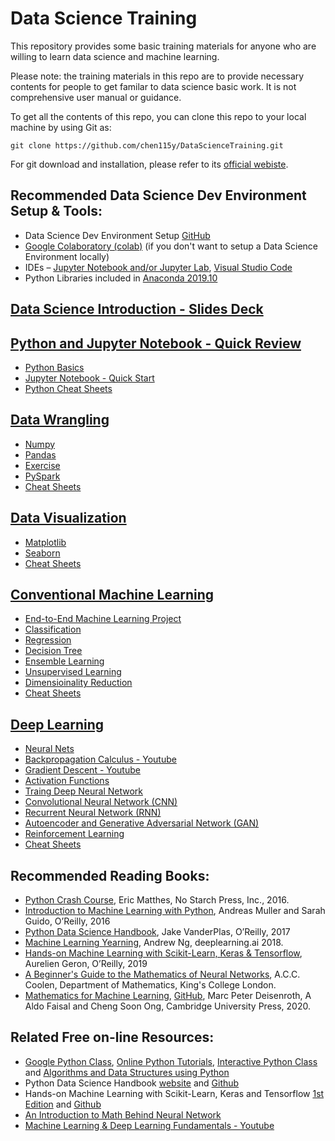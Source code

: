 # Data Science Training
This repository provides some basic training materials for anyone who are willing to learn data science and machine learning. 

Please note: the training materials in this repo are to provide necessary contents for people to get familar to data science basic work. It is not comprehensive user manual or guidance.

To get all the contents of this repo, you can clone this repo to your local machine by using Git as:
```shell
git clone https://github.com/chen115y/DataScienceTraining.git
```

For git download and installation, please refer to its [official webiste](https://git-scm.com/downloads).

## Recommended Data Science Dev Environment Setup & Tools:
* Data Science Dev Environment Setup [GitHub](https://github.com/chen115y/DataScience_Env_Setup)
* [Google Colaboratory (colab)](https://colab.research.google.com/notebooks/intro.ipynb) (if you don't want to setup a Data Science Environment locally)
* IDEs – [Jupyter Notebook and/or Jupyter Lab](https://jupyter.org/), [Visual Studio Code](https://code.visualstudio.com/docs/python/jupyter-support)
* Python Libraries included in [Anaconda 2019.10](https://www.anaconda.com/distribution/)

## [Data Science Introduction - Slides Deck](./Data_Science_Introduction.pdf)

## [Python and Jupyter Notebook - Quick Review](./Python_Introduction/)
* [Python Basics](./Python_Introduction/Python_Basics.ipynb)
* [Jupyter Notebook - Quick Start](./Python_Introduction/Quick_Start_Guide.ipynb)
* [Python Cheat Sheets](https://github.com/chen115y/DESAL/tree/master/CheatSheets/Python)

## [Data Wrangling](./DataWrangling)
* [Numpy](./DataWrangling/Numpy.ipynb)
* [Pandas](./DataWrangling/Pandas.ipynb)
* [Exercise](./DataWrangling/Exercise.ipynb)
* [PySpark](./DataWrangling/PySpark.ipynb)
* [Cheat Sheets](https://github.com/chen115y/DESAL/tree/master/CheatSheets/Python)

## [Data Visualization](./Visualization)
* [Matplotlib](./Visualization/Matplotlib.ipynb)
* [Seaborn](./Visualization/Seaborn.ipynb)
* [Cheat Sheets](https://github.com/chen115y/DESAL/tree/master/CheatSheets/Visualization)

## [Conventional Machine Learning](./ConventionalMachineLearning)
* [End-to-End Machine Learning Project](https://github.com/ageron/handson-ml2/blob/master/02_end_to_end_machine_learning_project.ipynb)
* [Classification](https://github.com/ageron/handson-ml2/blob/master/03_classification.ipynb)
* [Regression](https://github.com/ageron/handson-ml2/blob/master/04_training_linear_models.ipynb)
* [Decision Tree](https://github.com/ageron/handson-ml2/blob/master/06_decision_trees.ipynb)
* [Ensemble Learning](https://github.com/ageron/handson-ml2/blob/master/07_ensemble_learning_and_random_forests.ipynb)
* [Unsupervised Learning](https://github.com/ageron/handson-ml2/blob/master/09_unsupervised_learning.ipynb)
* [Dimensioinality Reduction](https://github.com/ageron/handson-ml2/blob/master/08_dimensionality_reduction.ipynb)
* [Cheat Sheets](https://github.com/chen115y/DESAL/tree/master/CheatSheets/MachineLearning)

## [Deep Learning](./DeepLearning)
* [Neural Nets](https://github.com/ageron/handson-ml2/blob/master/10_neural_nets_with_keras.ipynb)
* [Backpropagation Calculus - Youtube](https://www.youtube.com/watch?v=tIeHLnjs5U8)
* [Gradient Descent - Youtube](https://www.youtube.com/watch?v=IHZwWFHWa-w)
* [Activation Functions](https://www.analyticsvidhya.com/blog/2020/01/fundamentals-deep-learning-activation-functions-when-to-use-them/)
* [Traing Deep Neural Network](https://github.com/ageron/handson-ml2/blob/master/11_training_deep_neural_networks.ipynb)
* [Convolutional Neural Network (CNN)](https://github.com/ageron/handson-ml2/blob/master/14_deep_computer_vision_with_cnns.ipynb)
* [Recurrent Neural Network (RNN)](https://github.com/ageron/handson-ml2/blob/master/15_processing_sequences_using_rnns_and_cnns.ipynb)
* [Autoencoder and Generative Adversarial Network (GAN)](https://github.com/ageron/handson-ml2/blob/master/17_autoencoders_and_gans.ipynb)
* [Reinforcement Learning](https://github.com/ageron/handson-ml2/blob/master/18_reinforcement_learning.ipynb)
* [Cheat Sheets](https://github.com/chen115y/DESAL/tree/master/CheatSheets/DeepLearning)

## Recommended Reading Books:
* [Python Crash Course](https://nostarch.com/pythoncrashcourse2e), Eric Matthes, No Starch Press, Inc., 2016.
* [Introduction to Machine Learning with Python](https://www.oreilly.com/library/view/introduction-to-machine/9781449369880/), Andreas Muller and Sarah Guido, O’Reilly, 2016
* [Python Data Science Handbook](http://shop.oreilly.com/product/0636920034919.do), Jake VanderPlas, O’Reilly, 2017
* [Machine Learning Yearning](https://www.deeplearning.ai/machine-learning-yearning/), Andrew Ng, deeplearning.ai 2018.
* [Hands-on Machine Learning with Scikit-Learn, Keras & Tensorflow](https://www.oreilly.com/library/view/hands-on-machine-learning/9781492032632/), Aurelien Geron, O’Reilly, 2019
* [A Beginner's Guide to the Mathematics of Neural Networks](./DeepLearning/Math.pdf), A.C.C. Coolen, Department of Mathematics, King's College London.
* [Mathematics for Machine Learning](./DeepLearning/Math.pdf), [GitHub](https://mml-book.github.io/), Marc Peter Deisenroth, A Aldo Faisal and Cheng Soon Ong, Cambridge University Press, 2020.

## Related Free on-line Resources:
* [Google Python Class](https://developers.google.com/edu/python), [Online Python Tutorials](https://pythonspot.com/), [Interactive Python Class](https://cscircles.cemc.uwaterloo.ca/) and [Algorithms and Data Structures using Python](https://runestone.academy/runestone/books/published/pythonds/index.html)
* Python Data Science Handbook [website](https://jakevdp.github.io/PythonDataScienceHandbook/) and [Github](https://github.com/jakevdp/PythonDataScienceHandbook)
* Hands-on Machine Learning with Scikit-Learn, Keras and Tensorflow [1st Edition](http://index-of.es/Varios-2/Hands%20on%20Machine%20Learning%20with%20Scikit%20Learn%20and%20Tensorflow.pdf) and [Github](https://github.com/ageron/handson-ml2)
* [An Introduction to Math Behind Neural Network](https://hackernoon.com/a-6ur13zzx)
* [Machine Learning & Deep Learning Fundamentals - Youtube](https://www.youtube.com/playlist?list=PLZbbT5o_s2xq7LwI2y8_QtvuXZedL6tQU)
